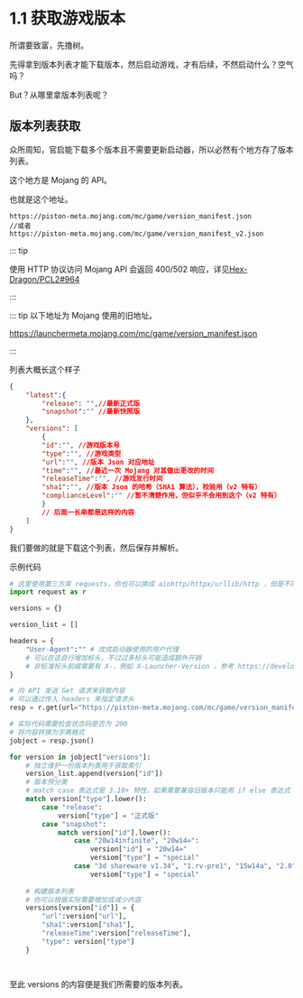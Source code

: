 # 1.1 获取游戏版本

所谓要致富，先撸树。

先得拿到版本列表才能下载版本，然后启动游戏，才有后续，不然启动什么？空气吗？

But？从哪里拿版本列表呢？

## 版本列表获取

众所周知，官启能下载多个版本且不需要更新启动器，所以必然有个地方存了版本列表。

这个地方是 Mojang 的 API。

也就是这个地址。

```
https://piston-meta.mojang.com/mc/game/version_manifest.json
//或者
https://piston-meta.mojang.com/mc/game/version_manifest_v2.json
```

::: tip

使用 HTTP 协议访问 Mojang API 会返回 400/502 响应，详见[Hex-Dragon/PCL2#964](https://github.com/Hex-Dragon/PCL2/issues/964)

:::


::: tip
以下地址为 Mojang 使用的旧地址。

https://launchermeta.mojang.com/mc/game/version_manifest.json

:::

列表大概长这个样子

```json
{
    "latest":{
        "release": "",//最新正式版
        "snapshot":"" //最新快照版
    },
    "versions": [
        {
        "id":"", //游戏版本号
        "type":"", //游戏类型
        "url":"", //版本 Json 对应地址
        "time":"", //最近一次 Mojang 对其做出更改的时间
        "releaseTime":"", //游戏发行时间
        "sha1":"", //版本 Json 的哈希（SHA1 算法），校验用（v2 特有）
        "complianceLevel":"" //暂不清楚作用，但似乎不会用到这个（v2 特有）
        }
        // 后面一长串都是这样的内容
    ]
}
```

我们要做的就是下载这个列表，然后保存并解析。

示例代码

```python
# 这里使用第三方库 requests，你也可以换成 aiohttp/httpx/urllib/http ，但是不同库使用方法不同
import request as r

versions = {}

version_list = []

headers = {
    "User-Agent":"" # 改成启动器使用的用户代理
    # 可以在这自行增加标头，不过过多标头可能造成额外开销
    # 非标准标头前缀需要有 X-，例如 X-Launcher-Version ，参考 https://developer.mozilla.org/zh-CN/docs/Web/HTTP/Headers
}

# 向 API 发送 Get 请求来获取内容
# 可以通过传入 headers 来指定请求头
resp = r.get(url="https://piston-meta.mojang.com/mc/game/version_manifest_v2.json"，headers=hreaders)

# 实际代码需要检查状态码是否为 200
# 将内容转换为字典格式
jobject = resp.json()

for version in jobject["versions"]:
    # 独立维护一份版本列表用于获取索引
    version_list.append(version["id"])
    # 版本预分类
    # match case 表达式是 3.10+ 特性，如果需要兼容旧版本只能用 if else 表达式
    match version["type"].lower():
        case "release":
            version["type"] = "正式版"
        case "snapshot":
            match version["id"].lower():
                case "20w14infinite", "20w14∞":
                    version["id"] = "20w14∞"
                    versiom["type"] = "special"
                case "3d shareware v1.34", "1.rv-pre1", "15w14a", "2.0", "22w13oneblockatatime", "23w13a_or_b", "24w14potato":
                    versiom["type"] = "special"
            
    # 构建版本列表
    # 你可以根据实际需要增加或减少内容
    versions[version["id"]] = {
        "url":version["url"],
        "sha1":version["sha1"],
        "releaseTime":version["releaseTime"],
        "type": version["type"]
    }




```

至此 versions 的内容便是我们所需要的版本列表。